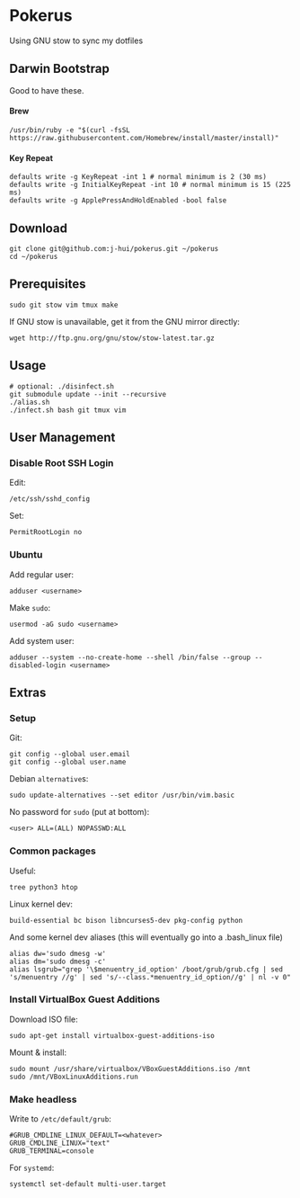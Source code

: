 # Pokerus

Using GNU stow to sync my dotfiles


## Darwin Bootstrap

Good to have these.

#### Brew

	/usr/bin/ruby -e "$(curl -fsSL https://raw.githubusercontent.com/Homebrew/install/master/install)"

#### Key Repeat

	defaults write -g KeyRepeat -int 1 # normal minimum is 2 (30 ms)
	defaults write -g InitialKeyRepeat -int 10 # normal minimum is 15 (225 ms)
	defaults write -g ApplePressAndHoldEnabled -bool false

## Download

	git clone git@github.com:j-hui/pokerus.git ~/pokerus
	cd ~/pokerus


## Prerequisites

	sudo git stow vim tmux make

If GNU stow is unavailable, get it from the GNU mirror directly:

	wget http://ftp.gnu.org/gnu/stow/stow-latest.tar.gz


## Usage

	# optional: ./disinfect.sh
	git submodule update --init --recursive
	./alias.sh
	./infect.sh bash git tmux vim

## User Management

### Disable Root SSH Login

Edit:

    /etc/ssh/sshd_config

Set:

    PermitRootLogin no

### Ubuntu

Add regular user:

    adduser <username>

Make `sudo`:

    usermod -aG sudo <username>

Add system user:

    adduser --system --no-create-home --shell /bin/false --group --disabled-login <username>

## Extras

### Setup

Git:

	git config --global user.email 
	git config --global user.name 

Debian `alternative`s:

    sudo update-alternatives --set editor /usr/bin/vim.basic

No password for `sudo` (put at bottom):

    <user> ALL=(ALL) NOPASSWD:ALL

### Common packages

Useful:
    
    tree python3 htop

Linux kernel dev:

    build-essential bc bison libncurses5-dev pkg-config python

And some kernel dev aliases (this will eventually go into a .bash_linux file)

    alias dw='sudo dmesg -w'
    alias dm='sudo dmesg -c'
    alias lsgrub="grep '\$menuentry_id_option' /boot/grub/grub.cfg | sed 's/menuentry //g' | sed 's/--class.*menuentry_id_option//g' | nl -v 0"


### Install VirtualBox Guest Additions

Download ISO file:

    sudo apt-get install virtualbox-guest-additions-iso

Mount & install:

    sudo mount /usr/share/virtualbox/VBoxGuestAdditions.iso /mnt
    sudo /mnt/VBoxLinuxAdditions.run


### Make headless

Write to `/etc/default/grub`:
    
    #GRUB_CMDLINE_LINUX_DEFAULT=<whatever>
    GRUB_CMDLINE_LINUX="text"
    GRUB_TERMINAL=console

For `systemd`:

    systemctl set-default multi-user.target

